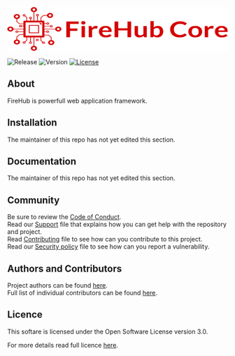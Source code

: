 <img src="https://raw.githubusercontent.com/The-FireHub-Project/the-firehub-project.github.io/master/resources/graphics/logo/core.svg" width="100%" height="100px">

![Release](https://img.shields.io/badge/Release-DEV-black)
![Version](https://img.shields.io/badge/Version-0.1.0.pre--alpha.M1-d50000)
[![License](https://img.shields.io/badge/License-OSL%203.0-orange.svg)](./LICENCE.md)

## About

FireHub is powerfull web application framework.

## Installation

[//]: # (TODO: Add instalation description)
The maintainer of this repo has not yet edited this section.

## Documentation

[//]: # (TODO: Add documentation description)
The maintainer of this repo has not yet edited this section.

## Community

Be sure to review the [Code of Conduct](https://github.com/The-FireHub-Project/.github/blob/master/.github/CODE_OF_CONDUCT.md).<br>
Read our [Support](https://github.com/The-FireHub-Project/.github/blob/master/.github/SUPPORT.md) file that explains how you can get help with the repository and project.<br>
Read [Contributing](https://github.com/The-FireHub-Project/.github/blob/master/.github/CONTRIBUTING.md) file to see how can you contribute to this project.<br>
Read our [Security policy](.github/SECURITY.md) file to see how can you report a vulnerability.

## Authors and Contributors

Project authors can be found [here](.github/AUTHORS.md).<br>
Full list of individual contributors can be found [here](.github/CONTRIBUTORS.md).

## Licence

This softare is licensed under the Open Software License version 3.0.

For more details read full licence [here](https://github.com/The-FireHub-Project/TheCore/blob/master/LICENCE.md).